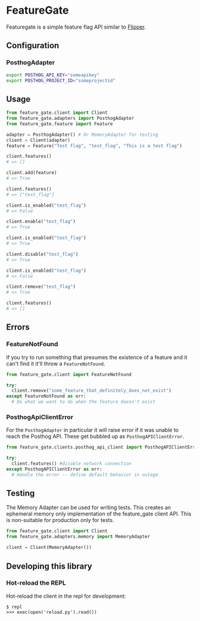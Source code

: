 # FeatureGate

Featuregate is a simple feature flag API similar to [Flipper](https://github.com/flippercloud/flipper).

## Configuration

### PosthogAdapter

```bash
export POSTHOG_API_KEY="someapikey"
export POSTHOG_PROJECT_ID="someprojectid"
```

## Usage

```python
from feature_gate.client import Client
from feature_gate.adapters import PosthogAdapter
from feature_gate.feature import Feature

adapter = PosthogAdapter() # Or MemoryAdapter for testing
client = Client(adapter)
feature = Feature("Test flag", "test_flag", "This is a test flag")

client.features()
# => []

client.add(feature)
# => True

client.features()
# => ["test_flag"]

client.is_enabled("test_flag")
# => False

client.enable("test_flag")
# => True

client.is_enabled("test_flag")
# => True

client.disable("test_flag")
# => True

client.is_enabled("test_flag")
# => False

client.remove("test_flag")
# => True

client.features()
# => []
```

## Errors

### FeatureNotFound
If you try to run something that presumes the existence of a feature and it can't find it it'll throw a `FeatureNotFound`.

```python
from feature_gate.client import FeatureNotFound

try:
  client.remove("some_feature_that_definitely_does_not_exist")
except FeatureNotFound as err:
  # Do what we want to do when the feature doesn't exist
```

### PosthogApiClientError
For the `PosthogAdapter` in particular it will raise error if it was unable to reach the Posthog API. These get bubbled up as `PosthogAPIClientError`.

```python
from feature_gate.clients.posthog_api_client import PosthogAPIClientError

try:
  client.features() #disable network connection
except PosthogAPIClientError as err:
  # Handle the error -- define default behavior in outage
```

## Testing

The Memory Adapter can be used for writing tests. This creates an ephemeral memory only implementation of the feature_gate client API. This is non-suitable for production only for tests.

```python
from feature_gate.client import Client
from feature_gate.adapters.memory import MemoryAdapter

client = Client(MemoryAdapter())
```

## Developing this library

### Hot-reload the REPL

Hot-reload the client in the repl for development:

```
$ repl
>>> exec(open('reload.py').read())
```
